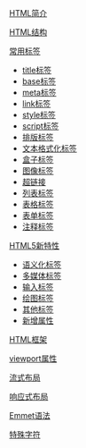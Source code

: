 [HTML简介](HTML简介.md)

[HTML结构](HTML结构.md)

[常用标签]()
- [title标签](常用标签/title标签.md)
- [base标签](常用标签/basee标签.md)
- [meta标签](常用标签/meta标签.md)
- [link标签](常用标签/link标签.md)
- [style标签](常用标签/style标签.md)
- [script标签](常用标签/script标签.md)
- [排版标签](常用标签/排版标签.md)
- [文本格式化标签](常用标签/文本格式化标签.md)
- [盒子标签](常用标签/盒子标签.md)
- [图像标签](常用标签/图像标签.md)
- [超链接](常用标签/超链接.md)
- [列表标签](常用标签/列表标签.md)
- [表格标签](常用标签/表格标签.md)
- [表单标签](常用标签/表单标签.md)
- [注释标签](常用标签/注释标签.md)

[HTML5新特性]()
- [语义化标签](HTML5新特性/语义化标签.md)
- [多媒体标签](HTML5新特性/多媒体标签.md)
- [输入标签](HTML5新特性/输入标签.md)
- [绘图标签](HTML5新特性/绘图标签.md)
- [其他标签](HTML5新特性/其他标签.md)
- [新增属性](HTML5新特性/新增属性.md)

[HTML框架](HTML框架.md)

[viewport属性]()

[流式布局]()

[响应式布局]()

[Emmet语法](Emmet语法.md)

[特殊字符](特殊字符.md)
